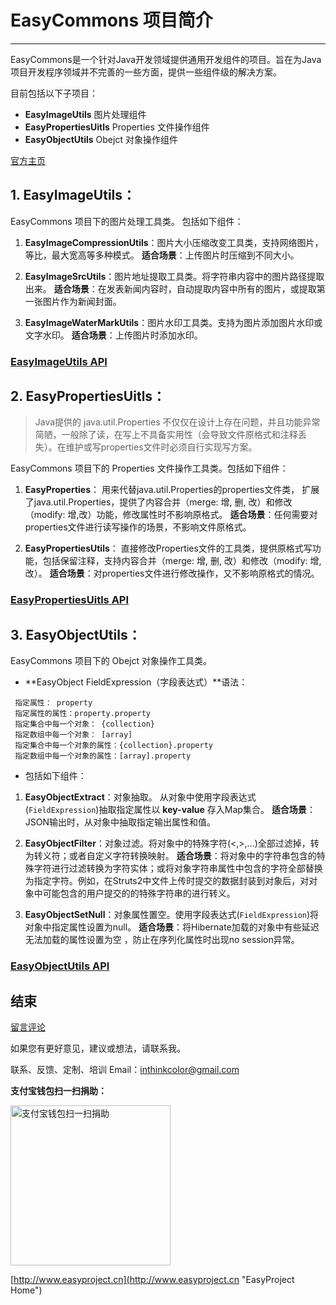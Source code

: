 # EasyCommons 项目简介

---------------


EasyCommons是一个针对Java开发领域提供通用开发组件的项目。旨在为Java项目开发程序领域并不完善的一些方面，提供一些组件级的解决方案。

目前包括以下子项目：

- **EasyImageUtils**  图片处理组件
- **EasyPropertiesUitls**  Properties 文件操作组件
- **EasyObjectUtils** Obejct 对象操作组件


[官方主页](http://www.easyproject.cn/easycommons/zh-cn/index.jsp '官方主页')

##  1. EasyImageUtils：

EasyCommons 项目下的图片处理工具类。 包括如下组件：
1. **EasyImageCompressionUtils**：图片大小压缩改变工具类，支持网络图片，等比，最大宽高等多种模式。 
**适合场景**：上传图片时压缩到不同大小。 

2. **EasyImageSrcUtils**：图片地址提取工具类。将字符串内容中的图片路径提取出来。 
**适合场景**：在发表新闻内容时，自动提取内容中所有的图片，或提取第一张图片作为新闻封面。 <br/>

3. **EasyImageWaterMarkUtils**：图片水印工具类。支持为图片添加图片水印或文字水印。 
**适合场景**：上传图片时添加水印。 <br/>

### [EasyImageUtils API](EasyImageUtils-API-zh.md "EasyImageUtils API")


##  2. EasyPropertiesUitls：

> Java提供的 java.util.Properties 不仅仅在设计上存在问题，并且功能异常简陋，一般除了读，在写上不具备实用性（会导致文件原格式和注释丢失）。在维护或写properties文件时必须自行实现写方案。

EasyCommons 项目下的 Properties 文件操作工具类。包括如下组件：

1. **EasyProperties**： 用来代替java.util.Properties的properties文件类， 扩展了java.util.Properties，提供了内容合并（merge: 增, 删, 改）和修改（modify: 增,改）功能，修改属性时不影响原格式。
**适合场景**：任何需要对properties文件进行读写操作的场景，不影响文件原格式。 

2. **EasyPropertiesUtils**： 直接修改Properties文件的工具类，提供原格式写功能，包括保留注释，支持内容合并（merge: 增, 删, 改）和修改（modify: 增,改）。
**适合场景**：对properties文件进行修改操作，又不影响原格式的情况。 

### [EasyPropertiesUitls API](EasyPropertiesUitls-API-zh.md "EasyPropertiesUitls API")


##  3. EasyObjectUtils：

EasyCommons 项目下的 Obejct 对象操作工具类。

- **EasyObject FieldExpression（字段表达式）**语法：
```
 指定属性： property 
 指定属性的属性：property.property
 指定集合中每一个对象： {collection}
 指定数组中每一个对象： [array] 
 指定集合中每一个对象的属性：{collection}.property 
 指定数组中每一个对象的属性：[array].property 
```

- 包括如下组件：
 
1. **EasyObjectExtract**：对象抽取。 从对象中使用字段表达式(`FieldExpression`)抽取指定属性以 **key-value** 存入Map集合。 
**适合场景**：JSON输出时，从对象中抽取指定输出属性和值。 

2. **EasyObjectFilter**：对象过滤。将对象中的特殊字符(<,>,...)全部过滤掉，转为转义符；或者自定义字符转换映射。 
**适合场景**：将对象中的字符串包含的特殊字符进行过滤转换为字符实体；或将对象字符串属性中包含的字符全部替换为指定字符。例如，在Struts2中文件上传时提交的数据封装到对象后，对对象中可能包含的用户提交的的特殊字符串的进行转义。

3. **EasyObjectSetNull**：对象属性置空。使用字段表达式(`FieldExpression`)将对象中指定属性设置为null。 
 **适合场景**：将Hibernate加载的对象中有些延迟无法加载的属性设置为空 ，防止在序列化属性时出现no session异常。
 
### [EasyObjectUtils API](EasyObjectUtils-API-zh.md "EasyObjectUtils API")



## 结束

[留言评论](http://www.easyproject.cn/easycommons/zh-cn/index.jsp#about '留言评论')

如果您有更好意见，建议或想法，请联系我。


联系、反馈、定制、培训 Email：<inthinkcolor@gmail.com>

<p>
<strong>支付宝钱包扫一扫捐助：</strong>
</p>
<p>

<img alt="支付宝钱包扫一扫捐助" src="http://www.easyproject.cn/images/s.png"  title="支付宝钱包扫一扫捐助"  height="256" width="256"></img>


[http://www.easyproject.cn](http://www.easyproject.cn "EasyProject Home")